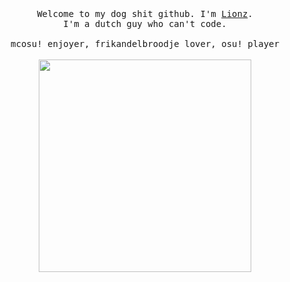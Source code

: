 <p align="center">
  <br>
  <br>
  <br>
  <samp>Welcome to my dog shit github. I'm <a href="https://github.com/Lionzv1/">Lionz</a>.<br> I'm a dutch guy who can't code.<br><br>mcosu! enjoyer, frikandelbroodje lover, osu! player</samp>
  <br>
  <br>
  <img src="https://i.imgur.com/qAxKIAd.png" width="340" />
</p>
